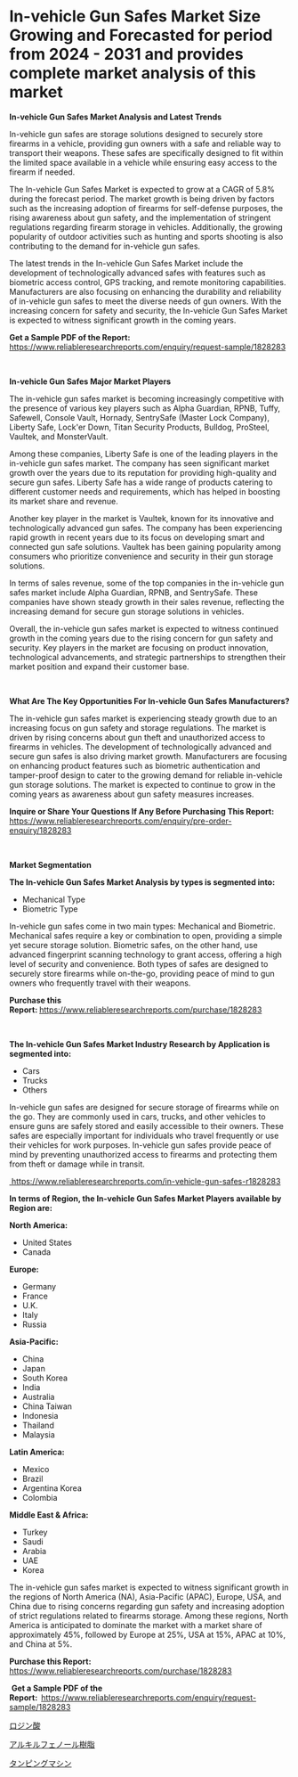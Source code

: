<p><h1>In-vehicle Gun Safes Market Size Growing and Forecasted for period from 2024 - 2031 and provides complete market analysis of this market</h1></p><p><strong>In-vehicle Gun Safes Market Analysis and Latest Trends</strong></p>
<p><p>In-vehicle gun safes are storage solutions designed to securely store firearms in a vehicle, providing gun owners with a safe and reliable way to transport their weapons. These safes are specifically designed to fit within the limited space available in a vehicle while ensuring easy access to the firearm if needed.</p><p>The In-vehicle Gun Safes Market is expected to grow at a CAGR of 5.8% during the forecast period. The market growth is being driven by factors such as the increasing adoption of firearms for self-defense purposes, the rising awareness about gun safety, and the implementation of stringent regulations regarding firearm storage in vehicles. Additionally, the growing popularity of outdoor activities such as hunting and sports shooting is also contributing to the demand for in-vehicle gun safes.</p><p>The latest trends in the In-vehicle Gun Safes Market include the development of technologically advanced safes with features such as biometric access control, GPS tracking, and remote monitoring capabilities. Manufacturers are also focusing on enhancing the durability and reliability of in-vehicle gun safes to meet the diverse needs of gun owners. With the increasing concern for safety and security, the In-vehicle Gun Safes Market is expected to witness significant growth in the coming years.</p></p>
<p><strong>Get a Sample PDF of the Report:&nbsp;</strong> <a href="https://www.reliableresearchreports.com/enquiry/request-sample/1828283">https://www.reliableresearchreports.com/enquiry/request-sample/1828283</a></p>
<p>&nbsp;</p>
<p><strong>In-vehicle Gun Safes Major Market Players</strong></p>
<p><p>The in-vehicle gun safes market is becoming increasingly competitive with the presence of various key players such as Alpha Guardian, RPNB, Tuffy, Safewell, Console Vault, Hornady, SentrySafe (Master Lock Company), Liberty Safe, Lock'er Down, Titan Security Products, Bulldog, ProSteel, Vaultek, and MonsterVault.</p><p>Among these companies, Liberty Safe is one of the leading players in the in-vehicle gun safes market. The company has seen significant market growth over the years due to its reputation for providing high-quality and secure gun safes. Liberty Safe has a wide range of products catering to different customer needs and requirements, which has helped in boosting its market share and revenue.</p><p>Another key player in the market is Vaultek, known for its innovative and technologically advanced gun safes. The company has been experiencing rapid growth in recent years due to its focus on developing smart and connected gun safe solutions. Vaultek has been gaining popularity among consumers who prioritize convenience and security in their gun storage solutions.</p><p>In terms of sales revenue, some of the top companies in the in-vehicle gun safes market include Alpha Guardian, RPNB, and SentrySafe. These companies have shown steady growth in their sales revenue, reflecting the increasing demand for secure gun storage solutions in vehicles.</p><p>Overall, the in-vehicle gun safes market is expected to witness continued growth in the coming years due to the rising concern for gun safety and security. Key players in the market are focusing on product innovation, technological advancements, and strategic partnerships to strengthen their market position and expand their customer base.</p></p>
<p>&nbsp;</p>
<p><strong>What Are The Key Opportunities For In-vehicle Gun Safes Manufacturers?</strong></p>
<p><p>The in-vehicle gun safes market is experiencing steady growth due to an increasing focus on gun safety and storage regulations. The market is driven by rising concerns about gun theft and unauthorized access to firearms in vehicles. The development of technologically advanced and secure gun safes is also driving market growth. Manufacturers are focusing on enhancing product features such as biometric authentication and tamper-proof design to cater to the growing demand for reliable in-vehicle gun storage solutions. The market is expected to continue to grow in the coming years as awareness about gun safety measures increases.</p></p>
<p><strong>Inquire or Share Your Questions If Any Before Purchasing This Report:</strong> <a href="https://www.reliableresearchreports.com/enquiry/pre-order-enquiry/1828283">https://www.reliableresearchreports.com/enquiry/pre-order-enquiry/1828283</a></p>
<p>&nbsp;</p>
<p><strong>Market Segmentation</strong></p>
<p><strong>The In-vehicle Gun Safes Market Analysis by types is segmented into:</strong></p>
<p><ul><li>Mechanical Type</li><li>Biometric Type</li></ul></p>
<p><p>In-vehicle gun safes come in two main types: Mechanical and Biometric. Mechanical safes require a key or combination to open, providing a simple yet secure storage solution. Biometric safes, on the other hand, use advanced fingerprint scanning technology to grant access, offering a high level of security and convenience. Both types of safes are designed to securely store firearms while on-the-go, providing peace of mind to gun owners who frequently travel with their weapons.</p></p>
<p><strong>Purchase this Report:&nbsp;</strong><a href="https://www.reliableresearchreports.com/purchase/1828283">https://www.reliableresearchreports.com/purchase/1828283</a></p>
<p>&nbsp;</p>
<p><strong>The In-vehicle Gun Safes Market Industry Research by Application is segmented into:</strong></p>
<p><ul><li>Cars</li><li>Trucks</li><li>Others</li></ul></p>
<p><p>In-vehicle gun safes are designed for secure storage of firearms while on the go. They are commonly used in cars, trucks, and other vehicles to ensure guns are safely stored and easily accessible to their owners. These safes are especially important for individuals who travel frequently or use their vehicles for work purposes. In-vehicle gun safes provide peace of mind by preventing unauthorized access to firearms and protecting them from theft or damage while in transit.</p></p>
<p><a href="https://www.reliableresearchreports.com/in-vehicle-gun-safes-r1828283">&nbsp;https://www.reliableresearchreports.com/in-vehicle-gun-safes-r1828283</a></p>
<p><strong>In terms of Region, the In-vehicle Gun Safes Market Players available by Region are:</strong></p>
<p>
    <p> <strong> North America: </strong>
        <ul>
            <li>United States</li>
            <li>Canada</li>
        </ul>
        </p> 
    <p> <strong> Europe: </strong>
        <ul>
            <li>Germany</li>
            <li>France</li>
            <li>U.K.</li>
            <li>Italy</li>
            <li>Russia</li>
        </ul>
        </p> 
    <p> <strong> Asia-Pacific: </strong>
        <ul>
            <li>China</li>
            <li>Japan</li>
            <li>South Korea</li>
            <li>India</li>
            <li>Australia</li>
            <li>China Taiwan</li>
            <li>Indonesia</li>
            <li>Thailand</li>
            <li>Malaysia</li>
        </ul>
        </p> 
    <p> <strong> Latin America: </strong>
        <ul>
            <li>Mexico</li>
            <li>Brazil</li>
            <li>Argentina Korea</li>
            <li>Colombia</li>
        </ul>
        </p> 
    <p> <strong> Middle East & Africa: </strong>
        <ul>
            <li>Turkey</li>
            <li>Saudi</li>
            <li>Arabia</li>
            <li>UAE</li>
            <li>Korea</li>
        </ul>
    </p>
    </p>
<p><p>The in-vehicle gun safes market is expected to witness significant growth in the regions of North America (NA), Asia-Pacific (APAC), Europe, USA, and China due to rising concerns regarding gun safety and increasing adoption of strict regulations related to firearms storage. Among these regions, North America is anticipated to dominate the market with a market share of approximately 45%, followed by Europe at 25%, USA at 15%, APAC at 10%, and China at 5%.</p></p>
<p><strong>Purchase this Report: </strong><a href="https://www.reliableresearchreports.com/purchase/1828283">https://www.reliableresearchreports.com/purchase/1828283</a></p>
<p>&nbsp;<strong>Get a Sample PDF of the Report:&nbsp;&nbsp;</strong><a href="https://www.reliableresearchreports.com/enquiry/request-sample/1828283">https://www.reliableresearchreports.com/enquiry/request-sample/1828283</a></p>
<p><strong></strong></p>
<p><p><a href="https://github.com/Sophiaard2003/Market-Research-Report-List-1/blob/main/121470642046.md">ロジン酸</a></p><p><a href="https://github.com/hilmi-2a/Market-Research-Report-List-1/blob/main/849029242045.md">アルキルフェノール樹脂</a></p><p><a href="https://github.com/jkjreqjscoxx7/Market-Research-Report-List-1/blob/main/699960042044.md">タンピングマシン</a></p></p>